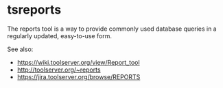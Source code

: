 tsreports
=========

The reports tool is a way to provide commonly used database queries in a regularly updated, easy-to-use form.

See also:
  * https://wiki.toolserver.org/view/Report_tool
  * http://toolserver.org/~reports
  * https://jira.toolserver.org/browse/REPORTS
